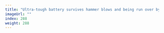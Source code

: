 ```yaml
---
title: "Ultra-tough battery survives hammer blows and being run over by a car"
imageUrl: ""
index: 288
weight: 288
---
```

